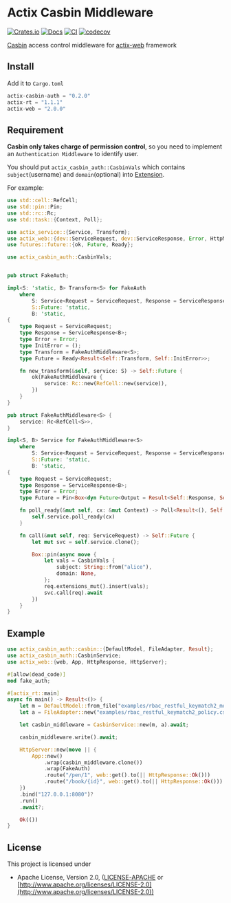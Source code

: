 # Actix Casbin Middleware

[![Crates.io](https://meritbadge.herokuapp.com/actix-casbin-auth)](https://crates.io/crates/actix-casbin-auth)
[![Docs](https://docs.rs/actix-casbin-auth/badge.svg)](https://docs.rs/actix-casbin-auth)
[![CI](https://github.com/casbin-rs/actix-casbin-auth/workflows/CI/badge.svg)](https://github.com/casbin-rs/actix-casbin-auth/actions)
[![codecov](https://codecov.io/gh/casbin-rs/actix-casbin-auth/branch/master/graph/badge.svg)](https://codecov.io/gh/casbin-rs/actix-casbin-auth)

[Casbin](https://github.com/casbin/casbin-rs) access control middleware for [actix-web](https://github.com/actix/actix-web) framework

## Install

Add it to `Cargo.toml`

```rust
actix-casbin-auth = "0.2.0"
actix-rt = "1.1.1"
actix-web = "2.0.0"
```

## Requirement

**Casbin only takes charge of permission control**, so you need to implement an `Authentication Middleware` to identify user.

You should put `actix_casbin_auth::CasbinVals` which contains `subject`(username) and `domain`(optional) into [Extension](https://docs.rs/actix-web/2.0.0/actix_web/dev/struct.Extensions.html).

For example:

```rust
use std::cell::RefCell;
use std::pin::Pin;
use std::rc::Rc;
use std::task::{Context, Poll};

use actix_service::{Service, Transform};
use actix_web::{dev::ServiceRequest, dev::ServiceResponse, Error, HttpMessage};
use futures::future::{ok, Future, Ready};

use actix_casbin_auth::CasbinVals;


pub struct FakeAuth;

impl<S: 'static, B> Transform<S> for FakeAuth
    where
        S: Service<Request = ServiceRequest, Response = ServiceResponse<B>, Error = Error>,
        S::Future: 'static,
        B: 'static,
{
    type Request = ServiceRequest;
    type Response = ServiceResponse<B>;
    type Error = Error;
    type InitError = ();
    type Transform = FakeAuthMiddleware<S>;
    type Future = Ready<Result<Self::Transform, Self::InitError>>;

    fn new_transform(&self, service: S) -> Self::Future {
        ok(FakeAuthMiddleware {
            service: Rc::new(RefCell::new(service)),
        })
    }
}

pub struct FakeAuthMiddleware<S> {
    service: Rc<RefCell<S>>,
}

impl<S, B> Service for FakeAuthMiddleware<S>
    where
        S: Service<Request = ServiceRequest, Response = ServiceResponse<B>, Error = Error> + 'static,
        S::Future: 'static,
        B: 'static,
{
    type Request = ServiceRequest;
    type Response = ServiceResponse<B>;
    type Error = Error;
    type Future = Pin<Box<dyn Future<Output = Result<Self::Response, Self::Error>>>>;

    fn poll_ready(&mut self, cx: &mut Context) -> Poll<Result<(), Self::Error>> {
        self.service.poll_ready(cx)
    }

    fn call(&mut self, req: ServiceRequest) -> Self::Future {
        let mut svc = self.service.clone();

        Box::pin(async move {
            let vals = CasbinVals {
                subject: String::from("alice"),
                domain: None,
            };
            req.extensions_mut().insert(vals);
            svc.call(req).await
        })
    }
}
````


## Example

```rust
use actix_casbin_auth::casbin::{DefaultModel, FileAdapter, Result};
use actix_casbin_auth::CasbinService;
use actix_web::{web, App, HttpResponse, HttpServer};

#[allow(dead_code)]
mod fake_auth;

#[actix_rt::main]
async fn main() -> Result<()> {
    let m = DefaultModel::from_file("examples/rbac_restful_keymatch2_model.conf").await?;
    let a = FileAdapter::new("examples/rbac_restful_keymatch2_policy.csv");  //You can also use diesel-adapter or sqlx-adapter

    let casbin_middleware = CasbinService::new(m, a).await;

    casbin_middleware.write().await;

    HttpServer::new(move || {
        App::new()
            .wrap(casbin_middleware.clone())
            .wrap(FakeAuth)          
            .route("/pen/1", web::get().to(|| HttpResponse::Ok()))
            .route("/book/{id}", web::get().to(|| HttpResponse::Ok()))
    })
    .bind("127.0.0.1:8080")?
    .run()
    .await?;

    Ok(())
}
```

## License

This project is licensed under

* Apache License, Version 2.0, ([LICENSE-APACHE](LICENSE-APACHE) or [http://www.apache.org/licenses/LICENSE-2.0](http://www.apache.org/licenses/LICENSE-2.0))

